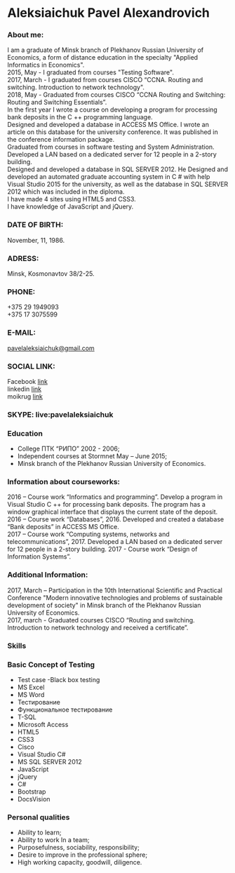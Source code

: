 # Aleksiaichuk Pavel Alexandrovich<br/>

### About me:<br/>
I am a graduate of Minsk branch of Plekhanov Russian University of Economics, a form of distance education in the specialty "Applied Informatics in Economics".<br/>
2015, May - I graduated from courses "Testing Software".<br/>
2017, March - I graduated from courses CISCO “CCNA. Routing and switching. Introduction to network technology".<br/>
2018, May - Graduated from courses CISCO “CCNA Routing and Switching: Routing and Switching Essentials”.<br/>
In the first year I wrote a course on developing a program for processing bank deposits in the C ++ programming language.<br/>
Designed and developed a database in ACCESS MS Office. I wrote an article on this database for the university conference. It was published in the conference information package.<br/>
Graduated from courses in software testing and System Administration.<br/>
Developed a LAN based on a dedicated server for 12 people in a 2-story building.<br/>
Designed and developed a database in SQL SERVER 2012. He Designed and developed an automated graduate accounting system in C # with help Visual Studio 2015 for the university, as well as the database in SQL SERVER 2012 which was included in the diploma.<br/>
I have made 4 sites using HTML5 and CSS3.<br/>
I have knowledge of JavaScript and jQuery.<br/>

### DATE OF BIRTH:
November, 11, 1986.

### ADRESS:
Minsk, Kosmonavtov 38/2-25.

### PHONE:
+375 29 1949093<br/>
+375 17 3075599

### E-MAIL:
pavelaleksiaichuk@gmail.com

### SOCIAL LINK:
Facebook [link](https://www.facebook.com/profile.php?id=100002657816837)<br/>
linkedin [link](https://www.linkedin.com/pub/pavel-aleksiaichuk/100/6a2/a25)<br/>
moikrug [link](https://moikrug.ru/pavelaleksiaichuk)

### SKYPE: live:pavelaleksiaichuk

### Education
- College ПТК “РИПО” 2002 - 2006;<br/>
- Independent courses at Stormnet May – June 2015; 
- Minsk branch of the Plekhanov Russian University of Economics.

### Information about courseworks:
  2016 – Course work “Informatics and programming”. Develop a program in Visual Studio C ++ for processing bank deposits. The program has a window graphical interface that displays the current state of the deposit.<br/>
  2016 – Course work “Databases”, 2016. Developed and created a database “Bank deposits” in ACCESS MS Office.<br/>
  2017 – Course work “Computing systems, networks and telecommunications”, 2017. Developed a LAN based on a dedicated server for 12 people in a 2-story building. 2017 - Course work “Design of Information Systems”.<br/>
  ### Additional Information:
  2017, March – Participation in the 10th International Scientific and Practical Conference "Modern innovative technologies and problems of sustainable development of society" in Minsk branch of the Plekhanov Russian University of Economics.<br/>
  2017, march - Graduated courses CISCO “Routing and switching. Introduction to network technology and received a certificate”.

### Skills
### Basic Concept of Testing
- Test case
-Black box testing
- MS Excel
- MS Word
- Тестирование
- Функциональное тестирование
- T-SQL
- Microsoft Access
- HTML5
- CSS3
- Cisco
- Visual Studio C#
- MS SQL SERVER 2012
- JavaScript
- jQuery
- C#
- Bootstrap
- DocsVision

### Personal qualities
- Ability to learn;
- Ability to work In a team;
- Purposefulness, sociability, responsibility;
- Desire to improve in the professional sphere;
- High working capacity, goodwill, diligence.
  

